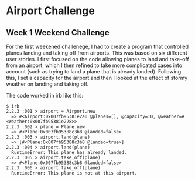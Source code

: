 Airport Challenge
=================

Week 1 Weekend Challenge
-----------------------

For the first weekened challenege, I had to create a program that controlled planes landing and taking off from airports. This was based on six different user stories. I first focused on the code allowing planes to land and take-off from an airport, which I then refined to take more complicated cases into account (such as trying to land a plane that is already landed). Following this, I set a capacity for the airport and then I looked at the effect of stormy weather on landing and taking off.

The code worked in irb like this:

    $ irb
    2.2.3 :001 > airport = Airport.new
      => #<Airport:0x007fb95381e2a0 @planes=[], @capacity=10, @weather=#<Weather:0x007fb95381e228>> 
    2.2.3 :002 > plane = Plane.new
      => #<Plane:0x007fb95388c3b8 @landed=false> 
    2.2.3 :003 > airport.land(plane)
      => [#<Plane:0x007fb95388c3b8 @landed=true>] 
    2.2.3 :004 > airport.land(plane)
      RuntimeError: This plane has already landed.
    2.2.3 :005 > airport.take_off(plane)
      => #<Plane:0x007fb95388c3b8 @landed=false> 
    2.2.3 :006 > airport.take_off(plane)
      RuntimeError: This plane is not at this airport.

